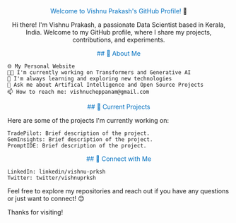 <div style="text-align:center">
<span style="color:#0070C0">Welcome to Vishnu Prakash's GitHub Profile!</span> 👋
</div> <div style="text-align:center">

Hi there! I'm Vishnu Prakash, a passionate Data Scientist based in Kerala, India. Welcome to my GitHub profile, where I share my projects, contributions, and experiments.
</div> <div style="text-align:center">

<span style="color:#0070C0">## 🚀 About Me</span>
</div>

    🌐 My Personal Website
    👨‍💻 I'm currently working on Transformers and Generative AI
    🌱 I'm always learning and exploring new technologies
    💬 Ask me about Artifical Intelligence and Open Source Projects
    📫 How to reach me: vishnucheppanam@gmail.com

<div style="text-align:center">

<span style="color:#0070C0">## 🌱 Current Projects</span>
</div>

Here are some of the projects I'm currently working on:

    TradePilot: Brief description of the project.
    GemInsights: Brief description of the project.
    PromptIDE: Brief description of the project.

<div style="text-align:center">

<span style="color:#0070C0">## 🤝 Connect with Me</span>
</div>

    LinkedIn: linkedin/vishnu-prksh
    Twitter: twitter/vishnuprksh

Feel free to explore my repositories and reach out if you have any questions or just want to connect! 😊

Thanks for visiting!
